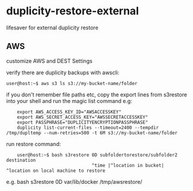 # duplicity-restore-external
lifesaver for external duplicity restore


## AWS
customize AWS and DEST Settings

  verify there are duplicity backups with awscli:
  
    user@host:~$ aws s3 ls s3://my-bucket-name/folder

if you don't remember file paths etc, copy the export lines from s3restore into your shell
and run the magic list command e.g:
```
    export AWS_ACCESS_KEY_ID="AWSACCESSKEY"
    export AWS_SECRET_ACCESS_KEY="AWSSECRETACCESSKEY"
    export PASSPHRASE="DUPLICITYENCRYPTIONPASSPHRASE"
    duplicity list-current-files --timeout=2400 --tempdir /tmp/dupltemp --num-retries=500 -t 6M s3://my-bucket-name/folder
```

run restore command:
```
    user@host:~$ bash s3restore 0D subfoldertorestore/subfolder2 destination
                                ^time |^location in bucket|        ^location on local machine to restore
```

e.g. 
bash s3restore 0D var/lib/docker /tmp/awsrestore/


